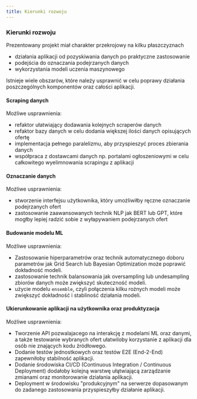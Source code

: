 ```yaml
---
title: Kierunki rozwoju
---
```

### Kierunki rozwoju

Prezentowany projekt miał charakter przekrojowy na kilku płaszczyznach
- działania aplikacji od pozyskiwania danych po praktyczne zastosowanie
- podejścia do oznaczania podejrzanych danych
- wykorzystania modeli uczenia maszynowego

Istnieje wiele obszarów, które należy usprawnić w celu poprawy działania poszczególnych komponentów oraz całości aplikacji.

#### Scraping danych
Możliwe usprawnienia:
- refaktor ułatwiający dodawania kolejnych scraperów danych
- refaktor bazy danych w celu dodania większej ilości danych opisujących ofertę
- implementacja pełnego paralelizmu, aby przyspieszyć proces zbierania danych
- współpraca z dostawcami danych np. portalami ogłoszeniowymi w celu całkowitego wyelimnowania scrapingu z aplikacji

#### Oznaczanie danych
Możliwe usprawnienia:
- stworzenie interfejsu użytkownika, który umożliwiłby ręczne oznaczanie podejrzanych ofert
- zastosowanie zaawansowanych technik NLP jak BERT lub GPT, które mogłby lepiej radzić sobie z wyłapywaniem podejrzanych ofert

#### Budowanie modelu ML
Możliwe usprawnienia:
- Zastosowanie hiperparametrów oraz technik automatycznego doboru parametrów jak Grid Search lub Bayesian Optimization może poprawić dokładność modeli.
- zastosowanie technik balansowania jak oversampling lub undesampling zbiorów danych może zwiększyć skuteczność modeli.
- użycie modelu `ensemble`, czyli połączenia kilku rożnych modeli może zwiększyć dokładność i stabliność działania modeli.

#### Ukierunkowanie aplikacji na użytkownika oraz produktyzacja
Możliwe usprawnienia:
- Tworzenie API pozwalajacego na interakcję z modelami ML oraz danymi, a także testowanie wybranych ofert ułatwiloby korzystanie z aplikacji dla osób nie znających kodu źródłowego.
- Dodanie testów jednostkowych oraz testów E2E (End-2-End) zapewniłoby stabilność aplikacji.
- Dodanie środowiska CI/CD (Continuous Integration / Continuous Deployment) dodałoby kolejną warstwę ułątwiającą zarządzanie zmianami oraz monitorowanie działania aplikacji.
- Deployment w środowisku "produkcyjnym" na serwerze dopasowanym do zadanego zastosowania przyspieszyłby działanie aplikacji.
